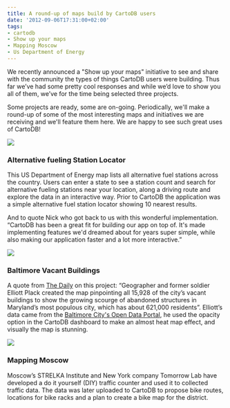 ```yaml
---
title: A round-up of maps build by CartoDB users
date: '2012-09-06T17:31:00+02:00'
tags:
- cartodb
- Show up your maps
- Mapping Moscow
- Us Department of Energy
---
```


We recently announced a "Show up your maps" initiative to see and share with the community the types of things CartoDB users were building. Thus far we’ve had some pretty cool responses and while we’d love to show you all of them, we’ve for the time being selected three projects.

Some projects are ready, some are on-going. Periodically, we'll make a round-up of some of the most interesting maps and initiatives we are receiving and we'll feature them here. We are happy to see such great uses of CartoDB!

<a href="http://www.afdc.energy.gov/locator/stations/"><img src="http://cartodb.s3.amazonaws.com/tumblr/posts/fueling.png"/></a>

### Alternative fueling Station Locator

This US Department of Energy map lists all alternative fuel stations across the country. Users can enter a state to see a station count and search for alternative fueling stations near your location, along a driving route and explore the data in an interactive way. Prior to CartoDB the application was a simple alternative fuel station locator showing 10 nearest results.

And to quote Nick who got back to us with this wonderful implementation. “CartoDB has been a great fit for building our app on top of. It's made implementing features we'd dreamed about for years super simple, while also making our application faster and a lot more interactive.”

<a href="https://talllguy.cartodb.com/tables/baltimore_city_vacant_buildings/embed_map"><img src="http://cartodb.s3.amazonaws.com/tumblr/posts/baltimore.png"/></a>

### Baltimore Vacant Buildings

A quote from <a href="http://learn.thedaily.com/">The Daily</a> on this project: “Geographer and former soldier Elliott Plack created the map pinpointing all 15,928 of the city’s vacant buildings to show the growing scourge of abandoned structures in Maryland’s most populous city, which has about 621,000 residents”. Elliott’s data came from the <a href="https://data.baltimorecity.gov/">Baltimore City's Open Data Portal</a>, he used the opacity option in the CartoDB dashboard to make an almost heat map effect, and visually the map is stunning.

<a href="http://changeadministration.org/mapping-moscow/"><img src="http://cartodb.s3.amazonaws.com/tumblr/posts/moscow.png"/></a>

### Mapping Moscow

Moscow’s STRELKA Institute and New York company Tomorrow Lab have developed a do it yourself (DIY) traffic counter and used it to collected traffic data. The data was later uploaded to CartoDB to propose bike routes, locations for bike racks and a plan to create a bike map for the district. 

